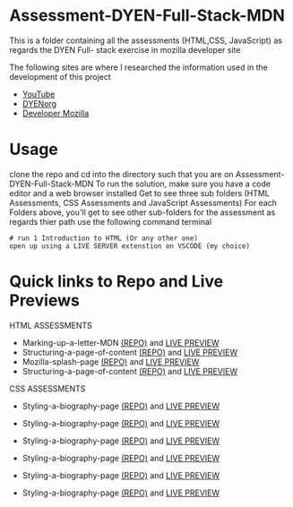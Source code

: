 # Assessment-DYEN-Full-Stack-MDN
This is a folder containing all the assessments (HTML,CSS, JavaScript) as regards the DYEN Full- stack exercise in mozilla developer site 

The following sites are where I researched the information used in the development of this project
+ [YouTube](www.youtube.com/)
+ [DYENorg](https://dyen.org/)
+ [Developer Mozilla](https://developer.mozilla.org/)

# Usage
clone the repo and cd into the directory such that you are on Assessment-DYEN-Full-Stack-MDN
To run the solution, make sure you have a code editor and a web browser installed
Get to see three sub folders (HTML Assessments, CSS Assessments and JavaScript Assessments)
For each Folders above, you'll get to see other sub-folders for the assessment as regards thier path
use the following command terminal
```
# run 1 Introduction to HTML (Or any other one)
open up using a LIVE SERVER extenstion on VSCODE (my choice)
```
# Quick links to Repo and Live Previews

HTML ASSESSMENTS
+ Marking-up-a-letter-MDN [(REPO)](https://github.com/ChristopherOkay/1-Marking-up-a-letter-MDN-) and [LIVE PREVIEW](https://christopherokay.github.io/1-Marking-up-a-letter-MDN-/) 
+ Structuring-a-page-of-content [(REPO)](https://github.com/ChristopherOkay/2-Structuring-a-page-of-content) and [LIVE PREVIEW](https://christopherokay.github.io/2-Structuring-a-page-of-content/)
+ Mozilla-splash-page [(REPO)](https://github.com/ChristopherOkay/Mozilla-splash-page) and [LIVE PREVIEW](https://christopherokay.github.io/Mozilla-splash-page/)
+ Structuring-a-page-of-content [(REPO)](https://github.com/ChristopherOkay/Structuring-planet-data) and [LIVE PREVIEW](https://christopherokay.github.io/Structuring-planet-data/)

CSS ASSESSMENTS
+ Styling-a-biography-page [(REPO)](https://github.com/ChristopherOkay/Styling-a-biography-page) and [LIVE PREVIEW](https://christopherokay.github.io/Styling-a-biography-page/) 

+ Styling-a-biography-page [(REPO)](https://github.com/ChristopherOkay/1-Fundamental-CSS-comprehension) and [LIVE PREVIEW](https://christopherokay.github.io/1-Fundamental-CSS-comprehension/)
+ Styling-a-biography-page [(REPO)](https://github.com/ChristopherOkay/2-Creating-fancy-letterheaded-paper/) and [LIVE PREVIEW](https://christopherokay.github.io/2-Creating-fancy-letterheaded-paper/)
+ Styling-a-biography-page [(REPO)](https://github.com/ChristopherOkay/3-A-cool-looking-box/) and [LIVE PREVIEW](https://christopherokay.github.io/3-A-cool-looking-box/) 

+ Styling-a-biography-page [(REPO)](https://github.com/ChristopherOkay/Typesetting-a-community-school-homepage/) and [LIVE PREVIEW](https://christopherokay.github.io/Typesetting-a-community-school-homepage/) 
+ Styling-a-biography-page [(REPO)](https://github.com/ChristopherOkay/Fundamental-layout-comprehension/) and [LIVE PREVIEW](https://christopherokay.github.io/Fundamental-layout-comprehension/) 








